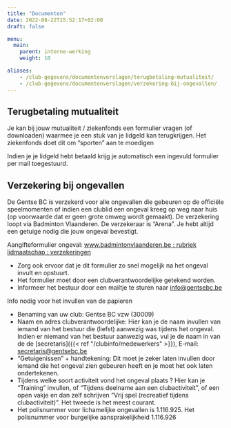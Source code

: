 ```yaml
---
title: "Documenten"
date: 2022-08-22T15:52:17+02:00
draft: false

menu:
  main:
    parent: interne-werking
    weight: 10

aliases:
    - /club-gegevens/documentenverslagen/terugbetaling-mutualiteit/
    - /club-gegevens/documentenverslagen/verzekering-bij-ongevallen/
---
```


## Terugbetaling mutualiteit
Je kan bij jouw mutualiteit / ziekenfonds een formulier vragen (of downloaden) waarmee je een stuk van je lidgeld kan terugkrijgen. Het ziekenfonds doet dit om “sporten” aan te moedigen

Indien je je lidgeld hebt betaald krijg je automatisch een ingevuld formulier per mail toegestuurd.


## Verzekering bij ongevallen

De Gentse BC is verzekerd voor alle ongevallen die gebeuren op de officiële speelmomenten of indien een clublid een ongeval kreeg op weg naar huis (op voorwaarde dat er geen grote omweg wordt gemaakt). De verzekering loopt via Badminton Vlaanderen. De verzekeraar is “Arena”. Je hebt altijd een getuige nodig die jouw ongeval bevestigt.

Aangifteformulier ongeval: [www.badmintonvlaanderen.be : rubriek lidmaatschap : verzekeringen](https://usercontent.one/wp/www.gentsebc.be/wp-content/uploads/2020/09/Badminton_Vlaanderen__-ONGEVALSAANGIFTEFORMULIER-1.pdf)

* Zorg ook ervoor dat je dit formulier zo snel mogelijk na het ongeval invult en opstuurt.
* Het formulier moet door een clubverantwoordelijke getekend worden.
* Informeer het bestuur door een mailtje te sturen naar info@gentsebc.be

Info nodig voor het invullen van de papieren

* Benaming van uw club: Gentse BC vzw (30009)
* Naam en adres clubverantwoordelijke: Hier kan je de naam invullen van iemand van het bestuur die (liefst) aanwezig was tijdens het ongeval. Indien er niemand van het bestuur aanwezig was, vul je de naam in van de de [secretaris]({{< ref "/clubinfo/medewerkers" >}}), E-mail: secretaris@gentsebc.be
* “Getuigenissen” + handtekening: Dit moet je zeker laten invullen door iemand die het ongeval zien gebeuren heeft en je moet het ook laten ondertekenen.
* Tijdens welke soort activiteit vond het ongeval plaats ? Hier kan je “Training” invullen, of “Tijdens deelname aan een clubactiviteit”, of een open vakje en dan zelf schrijven “Vrij spel (recreatief tijdens clubactiviteit)”. Het tweede is het meest courant.
* Het polisnummer voor lichamelijke ongevallen is 1.116.925. Het polisnummer voor burgelijke aansprakelijkheid 1.116.926


